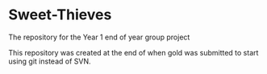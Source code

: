 # Sweet-Thieves
The repository for the Year 1 end of year group project

This repository was created at the end of when gold was submitted to start using git instead of SVN.
